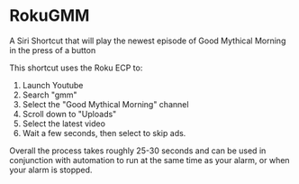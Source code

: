 # RokuGMM
A Siri Shortcut that will play the newest episode of Good Mythical Morning in the press of a button

This shortcut uses the Roku ECP to:
1. Launch Youtube
2. Search "gmm"
3. Select the "Good Mythical Morning" channel
4. Scroll down to "Uploads"
5. Select the latest video
6. Wait a few seconds, then select to skip ads.

Overall the process takes roughly 25-30 seconds and can be used in conjunction with automation to run at the same time as your alarm, or when your alarm is stopped. 
